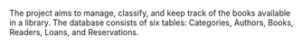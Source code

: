 The project aims to manage, classify, and keep track of the books available in a library. The database consists of six tables: Categories, Authors, Books, Readers, Loans, and Reservations.
